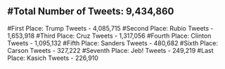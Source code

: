 #Total Number of Tweets: 9,434,860 
---
#First Place: Trump Tweets - 4,085,715
#Second Place: Rubio Tweets - 1,653,918
#Third Place: Cruz Tweets - 1,317,056
#Fourth Place: Clinton Tweets - 1,095,132
#Fifth Place: Sanders Tweets - 480,682
#Sixth Place: Carson Tweets - 327,222
#Seventh Place: Jeb! Tweets - 249,219
#Last Place: Kasich Tweets - 226,910

